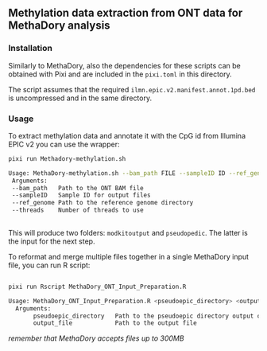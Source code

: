## Methylation data extraction from ONT data for MethaDory analysis

### Installation

Similarly to MethaDory, also the dependencies for these scripts can be obtained with Pixi and are included in the `pixi.toml` in this directory.

The script assumes that the required `ilmn.epic.v2.manifest.annot.1pd.bed` is uncompressed and in the same directory. 

### Usage

To extract methylation data and annotate it with the CpG id from Illumina EPIC v2 you can use the wrapper:

```bash
pixi run Methadory-methylation.sh

Usage: MethaDory-methylation.sh --bam_path FILE --sampleID ID --ref_genome DIR --threads N
 Arguments:
 --bam_path   Path to the ONT BAM file
 --sampleID   Sample ID for output files
 --ref_genome Path to the reference genome directory
 --threads    Number of threads to use
 
```

This will produce two folders: `modkitoutput` and `pseudopedic`. The latter is the input for the next step.

To reformat and merge multiple files together in a single MethaDory input file, you can run R script:

```bash

pixi run Rscript MethaDory_ONT_Input_Preparation.R

Usage: MethaDory_ONT_Input_Preparation.R <pseudoepic_directory> <output_file>
  Arguments:
       pseudoepic_directory   Path to the pseudoepic directory output of MethaDory-modkit.sh
       output_file            Path to the output file
```

*remember that MethaDory accepts files up to 300MB*